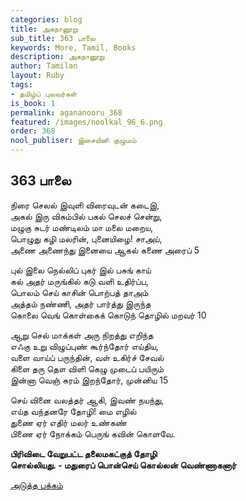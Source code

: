 ```yaml
---
categories: blog
title: அகநானூறு
sub_title: 363 பாலை
keywords: More, Tamil, Books
description: அகநானூறு
author: Tamilan
layout: Ruby
tags:
- தமிழ்ப் புலவர்கள்
is_book: 1
permalink: agananooru_368
featured: /images/noolkal_96_6.png
order: 368
nool_publiser: இசையினி குழுமம்
---
```



## 363 பாலை

நிரை செலல் இவுளி விரைவுடன் கடைஇ,  
அகல் இரு விசும்பில் பகல் செலச் சென்று,  
மழுகு சுடர் மண்டிலம் மா மலை மறைய,  
பொழுது கழி மலரின், புனையிழை! சாஅய்,  
அணை அணைந்து இனையை ஆகல் கணை அரைப் 5

புல் இலை நெல்லிப் புகர் இல் பசுங் காய்  
கல் அதர் மருங்கில் கடு வளி உதிர்ப்ப,  
பொலம் செய் காசின் பொற்பத் தாஅம்  
அத்தம் நண்ணி, அதர் பார்த்து இருந்த  
கொலை வெங் கொள்கைக் கொடுந் தொழில் மறவர் 10

ஆறு செல் மாக்கள் அரு நிறத்து எறிந்த  
எஃகு உறு விழுப்புண் கூர்ந்தோர் எய்திய,  
வளை வாய்ப் பருந்தின், வள் உகிர்ச் சேவல்  
கிளை தரு தௌ விளி கெழு முடைப் பயிரும்  
இன்னா வெஞ் சுரம் இறந்தோர், முன்னிய 15

செய் வினை வலத்தர் ஆகி, இவண் நயந்து,  
எய்த வந்தனரே தோழி! மை எழில்  
துணை ஏர் எதிர் மலர் உண்கண்  
பிணை ஏர் நோக்கம் பெருங் கவின் கொளவே.

**பிரிவிடை வேறுபட்ட தலைமகட்குத் தோழி  
சொல்லியது. - மதுரைப் பொன்செய் கொல்லன் வெண்ணாகனார்**

[அடுத்த பக்கம்](agananooru_369)